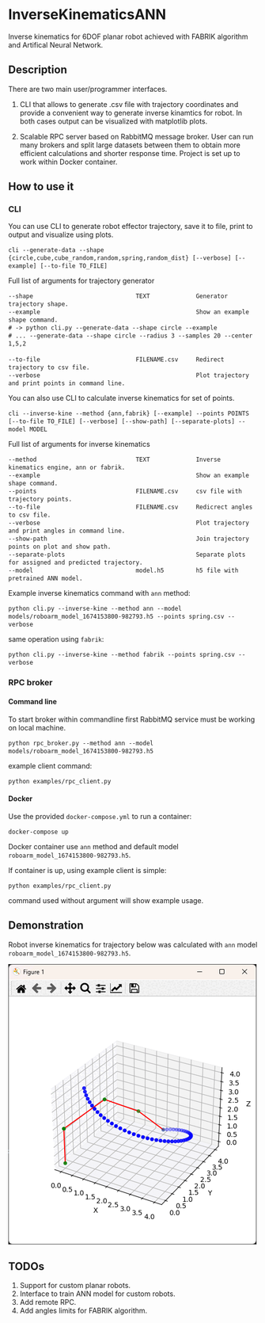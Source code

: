 # InverseKinematicsANN
Inverse kinematics for 6DOF planar robot achieved with FABRIK algorithm and Artifical Neural Network.



## Description
There are two main user/programmer interfaces. 

1. CLI that allows to generate .csv file with trajectory coordinates and provide a convenient way to generate inverse kinamtics for robot. In both cases output can be visualized with matplotlib plots.

2. Scalable RPC server based on RabbitMQ message broker. User can run many brokers and split large datasets between them to obtain more efficient calculations and shorter response time. Project is set up to work within Docker container.



## How to use it
### CLI
You can use CLI to generate robot effector trajectory, save it to file, print to output and visualize using plots.

```shell
cli --generate-data --shape {circle,cube,cube_random,random,spring,random_dist} [--verbose] [--example] [--to-file TO_FILE]
```

Full list of arguments for trajectory generator
```shell
--shape                             TEXT             Generator trajectory shape.
--example                                            Show an example shape command.
# -> python cli.py --generate-data --shape circle --example
# ... --generate-data --shape circle --radius 3 --samples 20 --center 1,5,2

--to-file                           FILENAME.csv     Redirect trajectory to csv file.
--verbose                                            Plot trajectory and print points in command line.
```

You can also use CLI to calculate inverse kinematics for set of points.

```shell
cli --inverse-kine --method {ann,fabrik} [--example] --points POINTS [--to-file TO_FILE] [--verbose] [--show-path] [--separate-plots] --model MODEL
```

Full list of arguments for inverse kinematics
```shell
--method                            TEXT             Inverse kinematics engine, ann or fabrik.
--example                                            Show an example shape command.
--points                            FILENAME.csv     csv file with trajectory points.
--to-file                           FILENAME.csv     Redicrect angles to csv file.
--verbose                                            Plot trajectory and print angles in command line.
--show-path                                          Join trajectory points on plot and show path.
--separate-plots                                     Separate plots for assigned and predicted trajectory.
--model                             model.h5         h5 file with pretrained ANN model.
```

Example inverse kinematics command with `ann` method:
```shell
python cli.py --inverse-kine --method ann --model models/roboarm_model_1674153800-982793.h5 --points spring.csv --verbose
```

same operation using `fabrik`:
```shell
python cli.py --inverse-kine --method fabrik --points spring.csv --verbose
```

### RPC broker

#### Command line

To start broker within commandline first RabbitMQ service must be working on local machine. 

```shell
python rpc_broker.py --method ann --model models/roboarm_model_1674153800-982793.h5 
```

example client command:

```shell
python examples/rpc_client.py
```

#### Docker
Use the provided `docker-compose.yml` to run a container:
```shell
docker-compose up
```

Docker container use `ann` method and default model `roboarm_model_1674153800-982793.h5`.

If container is up, using example client is simple:

```shell
python examples/rpc_client.py
```

command used without argument will show example usage.


## Demonstration

Robot inverse kinematics for trajectory below was calculated with `ann` model `roboarm_model_1674153800-982793.h5`.

![](sample.gif)

## TODOs
1. Support for custom planar robots.
2. Interface to train ANN model for custom robots.
3. Add remote RPC.
4. Add angles limits for FABRIK algorithm.
